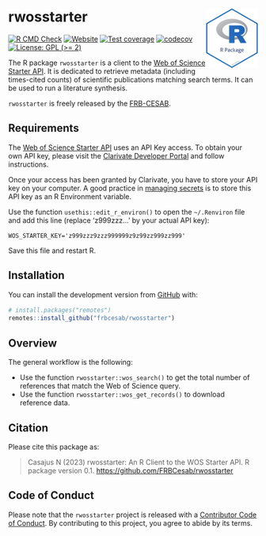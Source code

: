 
<!-- README.md is generated from README.Rmd. Please edit that file -->

# rwosstarter <img src="man/figures/package-sticker.png" align="right" style="float:right; height:120px;"/>

<!-- badges: start -->

[![R CMD
Check](https://github.com/frbcesab/rwosstarter/actions/workflows/R-CMD-check.yaml/badge.svg)](https://github.com/frbcesab/rwosstarter/actions/workflows/R-CMD-check.yaml)
[![Website](https://github.com/frbcesab/rwosstarter/actions/workflows/pkgdown.yaml/badge.svg)](https://github.com/frbcesab/rwosstarter/actions/workflows/pkgdown.yaml)
[![Test
coverage](https://github.com/frbcesab/rwosstarter/actions/workflows/test-coverage.yaml/badge.svg)](https://github.com/frbcesab/rwosstarter/actions/workflows/test-coverage.yaml)
[![codecov](https://codecov.io/gh/frbcesab/rwosstarter/branch/main/graph/badge.svg)](https://codecov.io/gh/frbcesab/rwosstarter)
[![License: GPL (\>=
2)](https://img.shields.io/badge/License-GPL%20%28%3E%3D%202%29-blue.svg)](https://choosealicense.com/licenses/gpl-2.0/)
<!-- badges: end -->

The R package `rwosstarter` is a client to the [Web of Science Starter
API](https://developer.clarivate.com/apis/wos-starter). It is dedicated
to retrieve metadata (including times-cited counts) of scientific
publications matching search terms. It can be used to run a literature
synthesis.

`rwosstarter` is freely released by the
[FRB-CESAB](https://www.fondationbiodiversite.fr/en/about-the-foundation/le-cesab/).

## Requirements

The [Web of Science Starter
API](https://developer.clarivate.com/apis/wos-starter) uses an API Key
access. To obtain your own API key, please visit the [Clarivate
Developer Portal](https://developer.clarivate.com/) and follow
instructions.

Once your access has been granted by Clarivate, you have to store your
API key on your computer. A good practice in [managing
secrets](https://cran.r-project.org/web/packages/httr/vignettes/secrets.html)
is to store this API key as an R Environment variable.

Use the function `usethis::edit_r_environ()` to open the `~/.Renviron`
file and add this line (replace ‘z999zzz…’ by your actual API key):

    WOS_STARTER_KEY='z999zzz9zzz999999z9z99zz999zz999'

Save this file and restart R.

## Installation

You can install the development version from
[GitHub](https://github.com/) with:

``` r
# install.packages("remotes")
remotes::install_github("frbcesab/rwosstarter")
```

## Overview

The general workflow is the following:

- Use the function `rwosstarter::wos_search()` to get the total number
  of references that match the Web of Science query.
- Use the function `rwosstarter::wos_get_records()` to download
  reference data.

## Citation

Please cite this package as:

> Casajus N (2023) rwosstarter: An R Client to the WOS Starter API. R
> package version 0.1. <https://github.com/FRBCesab/rwosstarter>

## Code of Conduct

Please note that the `rwosstarter` project is released with a
[Contributor Code of
Conduct](https://www.contributor-covenant.org/version/2/1/code_of_conduct/).
By contributing to this project, you agree to abide by its terms.
